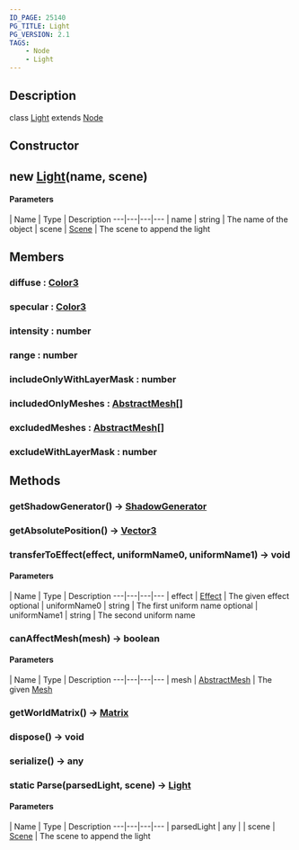 ```yaml
---
ID_PAGE: 25140
PG_TITLE: Light
PG_VERSION: 2.1
TAGS:
    - Node
    - Light
---
```

## Description

class [Light](/classes/2.3/Light) extends [Node](/classes/2.3/Node)



## Constructor

##  new [Light](/classes/2.3/Light)(name, scene)



#### Parameters
 | Name | Type | Description
---|---|---|---
 | name | string |   The name of the object
 | scene | [Scene](/classes/2.3/Scene) |   The scene to append the light
## Members

### diffuse : [Color3](/classes/2.3/Color3)



### specular : [Color3](/classes/2.3/Color3)



### intensity : number



### range : number



### includeOnlyWithLayerMask : number



### includedOnlyMeshes : [AbstractMesh](/classes/2.3/AbstractMesh)[]



### excludedMeshes : [AbstractMesh](/classes/2.3/AbstractMesh)[]



### excludeWithLayerMask : number



## Methods

### getShadowGenerator() &rarr; [ShadowGenerator](/classes/2.3/ShadowGenerator)


### getAbsolutePosition() &rarr; [Vector3](/classes/2.3/Vector3)


### transferToEffect(effect, uniformName0, uniformName1) &rarr; void



#### Parameters
 | Name | Type | Description
---|---|---|---
 | effect | [Effect](/classes/2.3/Effect) |   The given effect
optional | uniformName0 | string |   The first uniform name
optional | uniformName1 | string |   The second uniform name
### canAffectMesh(mesh) &rarr; boolean



#### Parameters
 | Name | Type | Description
---|---|---|---
 | mesh | [AbstractMesh](/classes/2.3/AbstractMesh) |   The given [Mesh](/classes/2.3/Mesh)

### getWorldMatrix() &rarr; [Matrix](/classes/2.3/Matrix)


### dispose() &rarr; void


### serialize() &rarr; any


### static  Parse(parsedLight, scene) &rarr; [Light](/classes/2.3/Light)



#### Parameters
 | Name | Type | Description
---|---|---|---
 | parsedLight | any | 
 | scene | [Scene](/classes/2.3/Scene) |   The scene to append the light
